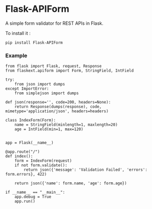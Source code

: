 Flask-APIForm
=============

A simple form validator for REST APIs in Flask.

To install it :

    pip install Flask-APIForm


### Example ###

```
from flask import Flask, request, Response
from flaskext.apiform import Form, StringField, IntField

try:
	from json import dumps
except ImportError:
	from simplejson import dumps

def json(response='', code=200, headers=None):
	return Response(dumps(response), code, mimetype='application/json', headers=headers)

class IndexForm(Form):
	name = StringField(minlength=1, maxlength=20)
	age = IntField(min=1, max=120)


app = Flask(__name__)

@app.route("/")
def index():
	form = IndexForm(request)
	if not form.validate():
		return json({'message': 'Validation Failed', 'errors': form.errors}, 422)
		
	return json({'name': form.name, 'age': form.age})

if __name__ == "__main__":
	app.debug = True
	app.run()
```
